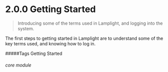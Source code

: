 # 2.0.0    Getting Started

> Introducing some of the terms used in Lamplight, and logging into the system. 

The first steps to getting started in Lamplight are to understand some of the key terms used, and knowing how to log in. 


#####Tags
Getting Started
 


###### core module

